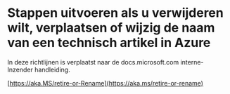 # <a name="steps-to-follow-when-you-want-to-delete-move-or-rename-an-azure-technical-article"></a>Stappen uitvoeren als u verwijderen wilt, verplaatsen of wijzig de naam van een technisch artikel in Azure

In deze richtlijnen is verplaatst naar de docs.microsoft.com interne-Inzender handleiding.

[https://aka.MS/retire-or-Rename](https://aka.ms/retire-or-rename)
